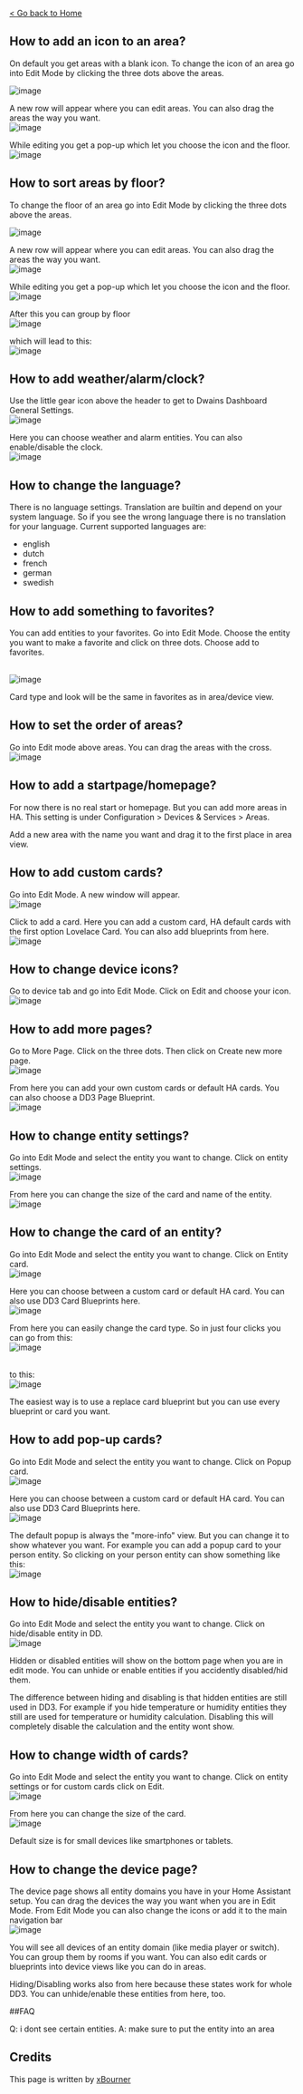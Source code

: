 [< Go back to Home](../index.md)


## How to add an icon to an area?

On default you get areas with a blank icon. 
To change the icon of an area go into Edit Mode by clicking the three dots above the areas.

![image](https://user-images.githubusercontent.com/64064679/162938511-d9c02d97-ff84-41a8-a7d7-10a8d4c3d1a3.png)

A new row will appear where you can edit areas. You can also drag the areas the way you want.
<br>![image](https://user-images.githubusercontent.com/64064679/162938642-8d77fbbb-46c5-44f6-8179-9bec5528ff05.png)

While editing you get a pop-up which let you choose the icon and the floor.
<br>![image](https://user-images.githubusercontent.com/64064679/162938774-451ceb87-7d4b-4dc3-8c9d-c63a39ab91ff.png)

## How to sort areas by floor?

 
To change the floor of an area go into Edit Mode by clicking the three dots above the areas.

![image](https://user-images.githubusercontent.com/64064679/162938511-d9c02d97-ff84-41a8-a7d7-10a8d4c3d1a3.png)

A new row will appear where you can edit areas. You can also drag the areas the way you want.
<br>![image](https://user-images.githubusercontent.com/64064679/162938642-8d77fbbb-46c5-44f6-8179-9bec5528ff05.png)

While editing you get a pop-up which let you choose the icon and the floor.
<br>![image](https://user-images.githubusercontent.com/64064679/162938774-451ceb87-7d4b-4dc3-8c9d-c63a39ab91ff.png)

After this you can group by floor 
<br> ![image](https://user-images.githubusercontent.com/64064679/162940083-50f93c09-0b7c-43ed-81c7-c6ee2f9f4510.png)

which will lead to this:
<br>![image](https://user-images.githubusercontent.com/64064679/162940150-ac91eba9-7db3-4a18-88e4-1f09740150b7.png)

## How to add weather/alarm/clock?

Use the little gear icon above the header to get to Dwains Dashboard General Settings.
<br>![image](https://user-images.githubusercontent.com/64064679/163027605-2eb4b0a4-9ac2-4b3a-a768-d9cead3aac5d.png)

Here you can choose weather and alarm entities. You can also enable/disable the clock.
<br>![image](https://user-images.githubusercontent.com/64064679/163027703-cc160558-fc28-43a4-8a33-e798aaa5a19c.png)

## How to change the language?

There is no language settings. Translation are builtin and depend on your system language. So if you see the wrong language there is no translation for your language.
Current supported languages are:
- english
- dutch
- french
- german
- swedish

## How to add something to favorites?

You can add entities to your favorites. 
Go into Edit Mode.
Choose the entity you want to make a favorite and click on three dots.
Choose add to favorites. 

<br>![image](https://user-images.githubusercontent.com/64064679/163055549-5c51acae-4d51-4e7e-9de3-51377e67fc3b.png)

Card type and look will be the same in favorites as in area/device view.

## How to set the order of areas?

Go into Edit mode above areas. You can drag the areas with the cross.
<br>![image](https://user-images.githubusercontent.com/64064679/163052613-382588a7-b99e-4d6c-84d2-2b609af03940.png)


## How to add a startpage/homepage?
For now there is no real start or homepage. But you can add more areas in HA. 
This setting is under Configuration > Devices & Services > Areas.

Add a new area with the name you want and drag it to the first place in area view.

## How to add custom cards?

Go into Edit Mode.
A new window will appear.
<br>![image](https://user-images.githubusercontent.com/64064679/163053052-fee1be4f-89c3-43e4-97e9-cdd826ea6d2a.png)

Click to add a card. 
Here you can add a custom card, HA default cards with the first option Lovelace Card.
You can also add blueprints from here.
<br>![image](https://user-images.githubusercontent.com/64064679/163053108-8c66682d-42ab-4bef-8045-c9bfa09a57f0.png)


## How to change device icons?

Go to device tab and go into Edit Mode. Click on Edit and choose your icon.
<br>![image](https://user-images.githubusercontent.com/64064679/163053349-e3afa440-36a1-44fb-aa28-68b16fbc2b3f.png)


## How to add more pages?

Go to More Page. Click on the three dots. Then click on Create new more page.
<br>![image](https://user-images.githubusercontent.com/64064679/163053671-adde8e6b-2138-404b-9601-10dc85050398.png)

From here you can add your own custom cards or default HA cards. You can also choose a DD3 Page Blueprint.
<br>![image](https://user-images.githubusercontent.com/64064679/163053806-5c8394ef-cdac-4507-9891-35dce2b1c10b.png)


## How to change entity settings?

Go into Edit Mode and select the entity you want to change. Click on entity settings.
<br>![image](https://user-images.githubusercontent.com/64064679/163055733-a6eb0e28-efc3-4fc0-81ae-4c6b10409bec.png)

From here you can change the size of the card and name of the entity. 
<br>![image](https://user-images.githubusercontent.com/64064679/163054024-bd9ca170-7e9d-4089-94e3-7b7724ba7efb.png)


## How to change the card of an entity?

Go into Edit Mode and select the entity you want to change. Click on Entity card.
<br>![image](https://user-images.githubusercontent.com/64064679/163055802-0b8dd8e2-75b4-45e9-be44-f295a5672a46.png)

Here you can choose between a custom card or default HA card. You can also use DD3 Card Blueprints here.
<br>![image](https://user-images.githubusercontent.com/64064679/163054213-d701e026-a4e2-423b-ba67-dcdbac91a3d5.png)

From here you can easily change the card type. So in just four clicks you can go from this:
<br>![image](https://user-images.githubusercontent.com/64064679/163204028-f58c23ad-2aa2-4361-ae6d-d983e0cf21c4.png)

<br>to this:
<br>![image](https://user-images.githubusercontent.com/64064679/163203907-7cf41a20-ba41-499a-9879-d6858e1bc745.png)

The easiest way is to use a replace card blueprint but you can use every blueprint or card you want.

## How to add pop-up cards?
Go into Edit Mode and select the entity you want to change. Click on Popup card.
<br>![image](https://user-images.githubusercontent.com/64064679/163055883-71087401-1f0c-4ca3-9c6c-a02ef57081ba.png)

Here you can choose between a custom card or default HA card. You can also use DD3 Card Blueprints here.
<br>![image](https://user-images.githubusercontent.com/64064679/163054295-df3d75a6-a6a4-41fe-a6c4-0e00a67c3b36.png)

The default popup is always the "more-info" view. But you can change it to show whatever you want. 
For example you can add a popup card to your person entity. So clicking on your person entity can show something like this:
<br>![image](https://user-images.githubusercontent.com/83040228/162289994-396f1dcf-de3a-4cf9-87cc-b1e0c545893d.jpeg)


## How to hide/disable entities?
Go into Edit Mode and select the entity you want to change. Click on hide/disable entity in DD.
<br>![image](https://user-images.githubusercontent.com/64064679/163055979-df7511c4-aa08-4f48-8988-907d614baa8c.png)

Hidden or disabled entities will show on the bottom page when you are in edit mode.
You can unhide or enable entities if you accidently disabled/hid them.

The difference between hiding and disabling is that hidden entities are still used in DD3. For example if you hide temperature or humidity entities they still are used for temperature or humidity calculation. 
Disabling this will completely disable the calculation and the entity wont show.

## How to change width of cards?

Go into Edit Mode and select the entity you want to change. Click on entity settings or for custom cards click on Edit.
<br>![image](https://user-images.githubusercontent.com/64064679/163055733-a6eb0e28-efc3-4fc0-81ae-4c6b10409bec.png)

From here you can change the size of the card. 
<br>![image](https://user-images.githubusercontent.com/64064679/163054024-bd9ca170-7e9d-4089-94e3-7b7724ba7efb.png)

Default size is for small devices like smartphones or tablets.

## How to change the device page?

The device page shows all entity domains you have in your Home Assistant setup. You can drag the devices the way you want when you are in Edit Mode.
From Edit Mode you can also change the icons or add it to the main navigation bar 
<br>![image](https://user-images.githubusercontent.com/64064679/163205930-722775af-87c0-43e2-94ed-376b034d2754.png)

You will see all devices of an entity domain (like media player or switch). You can group them by rooms if you want.
You can also edit cards or blueprints into device views like you can do in areas.

Hiding/Disabling works also from here because these states work for whole DD3. You can unhide/enable these entities from here, too.


##FAQ

Q: i dont see certain entities.
A: make sure to put the entity into an area


## Credits

This page is written by [xBourner](https://github.com/xbourner)
